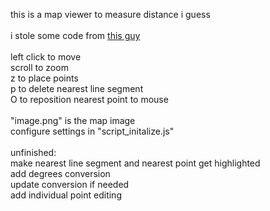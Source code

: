 this is a map viewer to measure distance i guess
<br>
<br>
i stole some code from [this guy](https://www.jeffreythompson.org/collision-detection/line-circle.php)
<br>
<br>
left click to move
<br>
scroll to zoom
<br>
z to place points
<br>
p to delete nearest line segment
<br>
O to reposition nearest point to mouse
<br>
<br>
"image.png" is the map image
<br>
configure settings in "script_initalize.js"
<br>
<br>
unfinished:
<br>
make nearest line segment and nearest point get highlighted
<br>
add degrees conversion
<br>
update conversion if needed
<br>
add individual point editing
